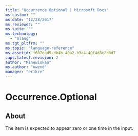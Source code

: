 ```yaml
---
title: "Occurrence.Optional | Microsoft Docs"
ms.custom: ""
ms.date: "12/28/2017"
ms.reviewer: ""
ms.suite: ""
ms.technology: 
  - "mlang"
ms.tgt_pltfrm: ""
ms.topic: "language-reference"
ms.assetid: f607ead5-db4b-40a2-b3a4-40f4d8c2b8d7
caps.latest.revision: 2
author: "Minewiskan"
ms.author: "owend"
manager: "erikre"
---
```

# Occurrence.Optional
## About
The item is expected to appear zero or one time in the input.

